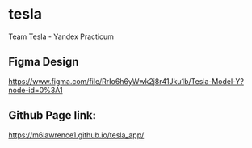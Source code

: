 # tesla
Team Tesla - Yandex Practicum

## Figma Design
https://www.figma.com/file/RrIo6h6yWwk2j8r41Jku1b/Tesla-Model-Y?node-id=0%3A1

## Github Page link:
https://m6lawrence1.github.io/tesla_app/

